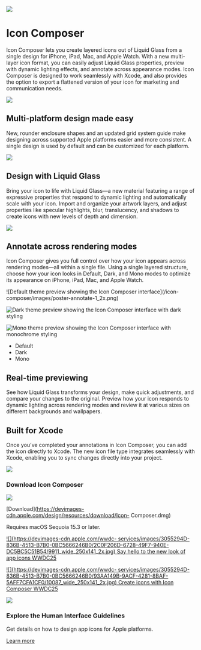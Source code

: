 ![](/assets/elements/icons/icon-composer-beta/icon-composer-beta-96x96_2x.png)

# Icon Composer

Icon Composer lets you create layered icons out of Liquid Glass from a single
design for iPhone, iPad, Mac, and Apple Watch. With a new multi-layer icon
format, you can easily adjust Liquid Glass properties, preview with dynamic
lighting effects, and annotate across appearance modes. Icon Composer is
designed to work seamlessly with Xcode, and also provides the option to export
a flattened version of your icon for marketing and communication needs.

![](/icon-composer/images/poster-hero_2x.png)

## Multi-platform design made easy

New, rounder enclosure shapes and an updated grid system guide make designing
across supported Apple platforms easier and more consistent. A single design
is used by default and can be customized for each platform.

![](/icon-composer/images/poster-multi-platform_2x.png)

## Design with Liquid Glass

Bring your icon to life with Liquid Glass—a new material featuring a range of
expressive properties that respond to dynamic lighting and automatically scale
with your icon. Import and organize your artwork layers, and adjust properties
like specular highlights, blur, translucency, and shadows to create icons with
new levels of depth and dimension.

![](/icon-composer/images/poster-design_2x.png)

## Annotate across rendering modes

Icon Composer gives you full control over how your icon appears across
rendering modes—all within a single file. Using a single layered structure,
choose how your icon looks in Default, Dark, and Mono modes to optimize its
appearance on iPhone, iPad, Mac, and Apple Watch.

![Default theme preview showing the Icon Composer interface](/icon-
composer/images/poster-annotate-1_2x.png)

![Dark theme preview showing the Icon Composer interface with dark
styling](/icon-composer/images/poster-annotate-2_2x.png)

![Mono theme preview showing the Icon Composer interface with monochrome
styling](/icon-composer/images/poster-annotate-3_2x.png)

  * Default
  * Dark
  * Mono

## Real-time previewing

See how Liquid Glass transforms your design, make quick adjustments, and
compare your changes to the original. Preview how your icon responds to
dynamic lighting across rendering modes and review it at various sizes on
different backgrounds and wallpapers.

## Built for Xcode

Once you’ve completed your annotations in Icon Composer, you can add the icon
directly to Xcode. The new icon file type integrates seamlessly with Xcode,
enabling you to sync changes directly into your project.

![](/icon-composer/images/poster-xcode_2x.png)

### Download Icon Composer

![](/assets/elements/icons/icon-composer-beta/icon-composer-beta-96x96_2x.png)

[Download](https://devimages-cdn.apple.com/design/resources/download/Icon-
Composer.dmg)

Requires macOS Sequoia 15.3 or later.

[ ![](https://devimages-cdn.apple.com/wwdc-
services/images/3055294D-836B-4513-B7B0-0BC5666246B0/2C0F206D-6728-49F7-940E-DC5BC5C51B54/9911_wide_250x141_2x.jpg)
Say hello to the new look of app icons WWDC25 ](/videos/play/wwdc2025/220/)

[ ![](https://devimages-cdn.apple.com/wwdc-
services/images/3055294D-836B-4513-B7B0-0BC5666246B0/93AA149B-9ACF-4281-8BAF-5AFF7CFA1CF0/10087_wide_250x141_2x.jpg)
Create icons with Icon Composer WWDC25 ](/videos/play/wwdc2025/361/)

![](/icon-composer/images/hig-icon_2x.png?1)

### Explore the Human Interface Guidelines

Get details on how to design app icons for Apple platforms.

[Learn more](/design/human-interface-guidelines/app-icons/)

